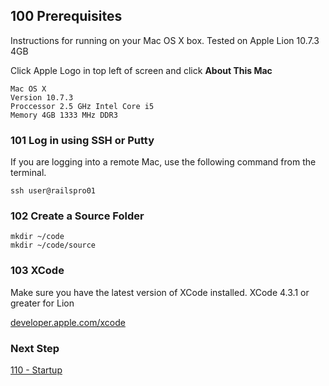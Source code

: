 ## 100 Prerequisites
Instructions for running on your Mac OS X box.
Tested on Apple Lion 10.7.3 4GB

Click Apple Logo in top left of screen and click **About This Mac**

```
Mac OS X
Version 10.7.3
Proccessor 2.5 GHz Intel Core i5
Memory 4GB 1333 MHz DDR3
```

### 101 Log in using SSH or Putty
If you are logging into a remote Mac, use the following command from the terminal.

```console
ssh user@railspro01
```

### 102 Create a Source Folder

```console
mkdir ~/code
mkdir ~/code/source
```

### 103 XCode

Make sure you have the latest version of XCode installed. XCode 4.3.1 or greater for Lion

[developer.apple.com/xcode](https://developer.apple.com/xcode)

### Next Step

[110 - Startup](https://github.com/remomueller/documentation/tree/master/macosx/110-startup.md)

